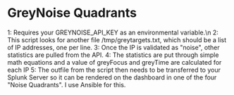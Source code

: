 # GreyNoise Quadrants
1: Requires your GREYNOISE_API_KEY as an environmental variable.\n
2: This script looks for another file /tmp/greytargets.txt, which should be a list of IP addresses, one per line.
3: Once the IP is validated as "noise", other statistics are pulled from the API.
4: The statistics are put through simple math equations and a value of greyFocus and greyTime are calculated for each IP
5: The outfile from the script then needs to be transferred to your Splunk Server so it can be rendered on the dashboard in one of the four "Noise Quadrants". I use Ansible for this.

